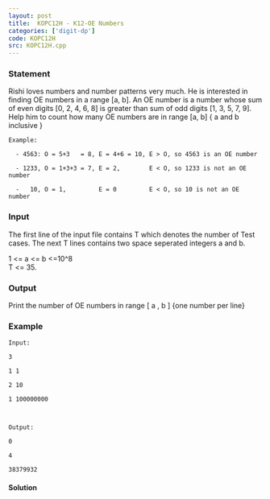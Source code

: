 ```yaml
---
layout: post
title:  KOPC12H - K12-OE Numbers
categories: ['digit-dp']
code: KOPC12H
src: KOPC12H.cpp
---
```


### **Statement**

Rishi loves numbers and number patterns very much. He is interested in finding
OE numbers in a range [a, b]. An OE number is a number whose sum of even
digits [0, 2, 4, 6, 8] is greater than sum of odd digits [1, 3, 5, 7, 9]. Help
him to count how many OE numbers are in range [a, b] { a and b inclusive }

    
    
    Example: 
      - 4563: O = 5+3   = 8, E = 4+6 = 10, E > O, so 4563 is an OE number
      - 1233, O = 1+3+3 = 7, E = 2,        E < O, so 1233 is not an OE number
      -   10, O = 1,         E = 0         E < O, so 10 is not an OE number

### Input

The first line of the input file contains T which denotes the number of
Test cases. The next T lines contains two space seperated integers a
and b.

1  <= a <= b <=10^8  
T <= 35.

### Output

Print the number of OE numbers in range [ a , b ] {one number per
line}

### Example

    
    
    Input:
    3
    1 1
    2 10
    1 100000000
    
    Output:
    0
    4
    38379932



#### **Solution**



